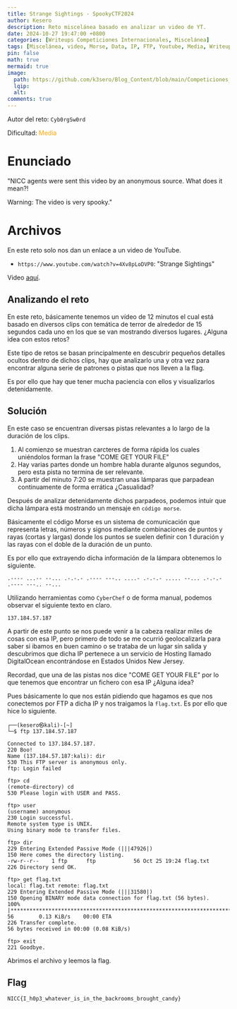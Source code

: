 ```yaml
---
title: Strange Sightings - SpookyCTF2024
author: Kesero
description: Reto miscelánea basado en analizar un video de YT.
date: 2024-10-27 19:47:00 +0800
categories: [Writeups Competiciones Internacionales, Miscelánea]
tags: [Miscelánea, video, Morse, Data, IP, FTP, Youtube, Media, Writeups]
pin: false
math: true
mermaid: true
image:
  path: https://github.com/k3sero/Blog_Content/blob/main/Competiciones_Internacionales_Writeups/2024/Misc/Spookyctf2024/Strange_Sightings/Strange_Sightings.png?raw=true
  lqip: 
  alt: 
comments: true
---
```

Autor del reto: `Cyb0rgSw0rd`

Dificultad: <font color=orange>Media</font>

# Enunciado

"NICC agents were sent this video by an anonymous source. What does it mean?!

Warning: The video is very spooky."


# Archivos

En este reto solo nos dan un enlace a un video de YouTube.

- `https://www.youtube.com/watch?v=4Xv8pLoDVP0`: "Strange Sightings"

Video [aquí](https://drive.google.com/file/d/1lCyRp8TWrhw3XPwhtGK6F317hfYmq0fz/view?usp=sharing).

## Analizando el reto

En este reto, básicamente tenemos un vídeo de 12 minutos el cual está basado en diversos clips con temática de terror de alrededor de 15 segundos cada uno en los que se van mostrando diversos lugares. ¿Alguna idea con estos retos?

Este tipo de retos se basan principalmente en descubrir pequeños detalles ocultos dentro de dichos clips, hay que analizarlo una y otra vez para encontrar alguna serie de patrones o pistas que nos lleven a la flag.

Es por ello que hay que tener mucha paciencia con ellos y visualizarlos detenidamente.

## Solución

En este caso se encuentran diversas pistas relevantes a lo largo de la duración de los clips.

1. Al comienzo se muestran carcteres de forma rápida los cuales uniéndolos forman la frase "COME GET YOUR FILE"
2. Hay varias partes donde un hombre habla durante algunos segundos, pero esta pista no termina de ser relevante.
3. A partir del minuto 7:20 se muestran unas lámparas que parpadean continuamente de forma errática ¿Casualidad?

Después de analizar detenidamente dichos parpadeos, podemos intuir que dicha lámpara está mostrando un mensaje en `código morse`.

Básicamente el código Morse es un sistema de comunicación que representa letras, números y signos mediante combinaciones de puntos y rayas (cortas y largas) donde los puntos se suelen definir con 1 duración y las rayas con el doble de la duración de un punto.

Es por ello que extrayendo dicha información de la lámpara obtenemos lo siguiente.

    .---- ...-- --... .-.-.- .---- ---.. ....- .-.-.- ..... --... .-.-.- .---- ---.. --...

Utilizando herramientas como `CyberChef` o de forma manual, podemos observar el siguiente texto en claro.

    137.184.57.187

A partir de este punto se nos puede venir a la cabeza realizar miles de cosas con esa IP, pero primero de todo se me ocurrió geolocalizarla para saber si ibamos en buen camino o se trataba de un lugar sin salida y descubrimos que dicha IP pertenece a un servicio de Hosting llamado DigitalOcean encontrándose en Estados Unidos New Jersey.

Recordad, que una de las pistas nos dice "COME GET YOUR FILE" por lo que tenemos que encontrar un fichero con esa IP ¿Alguna idea?

Pues básicamente lo que nos están pidiendo que hagamos es que nos conectemos por FTP a dicha IP y nos traigamos la `flag.txt`. Es por ello que hice lo siguiente.

    ┌──(kesero㉿kali)-[~]
    └─$ ftp 137.184.57.187

    Connected to 137.184.57.187.
    220 Boo!
    Name (137.184.57.187:kali): dir
    530 This FTP server is anonymous only.
    ftp: Login failed

    ftp> cd
    (remote-directory) cd
    530 Please login with USER and PASS.

    ftp> user
    (username) anonymous
    230 Login successful.
    Remote system type is UNIX.
    Using binary mode to transfer files.

    ftp> dir
    229 Entering Extended Passive Mode (|||47926|)
    150 Here comes the directory listing.
    -rw-r--r--    1 ftp      ftp            56 Oct 25 19:24 flag.txt
    226 Directory send OK.

    ftp> get flag.txt
    local: flag.txt remote: flag.txt
    229 Entering Extended Passive Mode (|||31580|)
    150 Opening BINARY mode data connection for flag.txt (56 bytes).
    100% |*************************************************************************************************************************************************|    56        0.13 KiB/s    00:00 ETA
    226 Transfer complete.
    56 bytes received in 00:00 (0.08 KiB/s)

    ftp> exit
    221 Goodbye.

Abrimos el archivo y leemos la flag.


## Flag

`NICC{I_h0p3_whatever_is_in_the_backrooms_brought_candy}`